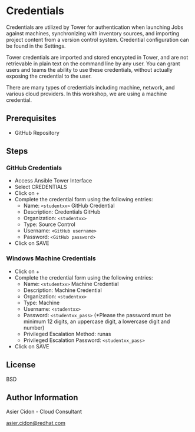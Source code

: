 # Credentials

Credentials are utilized by Tower for authentication when launching Jobs against machines, synchronizing with inventory sources, and importing project content from a version control system. Credential configuration can be found in the Settings.

Tower credentials are imported and stored encrypted in Tower, and are not retrievable in plain text on the command line by any user. You can grant users and teams the ability to use these credentials, without actually exposing the credential to the user.

There are many types of credentials including machine, network, and various cloud providers. In this workshop, we are using a machine credential.

## Prerequisites

-   GitHub Repository

## Steps

### GitHub Credentials

- Access Ansible Tower Interface
- Select CREDENTIALS
- Click on +
- Complete the credential form using the following entries:
    -   Name: ``<studentxx>`` GitHub Credential
    -   Description: Credentials GitHub
    -   Organization: ``<studentxx>``
    -   Type: Source Control
    -   Username: ``<GitHub username>``
    -   Password: ``<GitHub password>``
- Click on SAVE

### Windows Machine Credentials

- Click on +
- Complete the credential form using the following entries:
    -   Name: ``<studentxx>`` Machine Credential
    -   Description: Machine Credential
    -   Organization: ``<studentxx>``
    -   Type: Machine
    -   Username: ``<studentxx>``
    -   Password: ``<studentxx_pass>`` (*Please the password must be minimum 12 digits, an uppercase digit, a lowercase digit and number)
    -   Privileged Escalation Method: runas
    -   Privileged Escalation Password: ``<studentxx_pass>``
- Click on SAVE

License
-------

BSD

Author Information
------------------

 Asier Cidon - Cloud Consultant

 asier.cidon@redhat.com